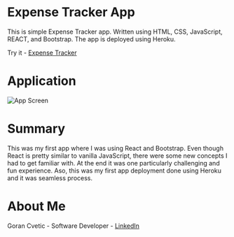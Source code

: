 # Expense Tracker App

This is simple Expense Tracker app. Written using HTML, CSS, JavaScript, REACT, and Bootstrap. The app is deployed using Heroku.

Try it - [Expense Tracker](https://react-expense-tracker-app-21.herokuapp.com/)

# Application

![App Screen](https://user-images.githubusercontent.com/80366503/120963688-e2033100-c716-11eb-8cb5-87b9f58d928f.PNG)

# Summary

This was my first app where I was using React and Bootstrap. Even though React is pretty similar to vanilla JavaScript, there were some new concepts I had to get familiar with. At the end it was one particularly challenging and fun experience. Aso, this was my first app deployment done using Heroku and it was seamless process.

# About Me

Goran Cvetic - Software Developer - [LinkedIn](https://github.com/jumba23)
